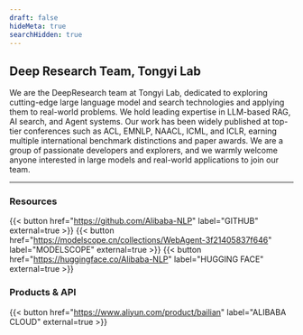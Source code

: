 ```yaml
---
draft: false
hideMeta: true
searchHidden: true
---
```


## Deep Research Team, Tongyi Lab

We are the DeepResearch team at Tongyi Lab, dedicated to exploring cutting-edge large language model and search technologies and applying them to real-world problems. We hold leading expertise in LLM-based RAG, AI search, and Agent systems. Our work has been widely published at top-tier conferences such as ACL, EMNLP, NAACL, ICML, and ICLR, earning multiple international benchmark distinctions and paper awards. We are a group of passionate developers and explorers, and we warmly welcome anyone interested in large models and real-world applications to join our team.

---

### Resources

{{< button href="https://github.com/Alibaba-NLP" label="GITHUB" external=true >}}
{{< button href="https://modelscope.cn/collections/WebAgent-3f21405837f646" label="MODELSCOPE" external=true >}}
{{< button href="https://huggingface.co/Alibaba-NLP" label="HUGGING FACE" external=true >}}

### Products & API

{{< button href="https://www.aliyun.com/product/bailian" label="ALIBABA CLOUD" external=true >}}
